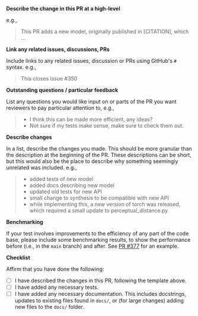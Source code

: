 **Describe the change in this PR at a high-level**

e.g.,
> This PR adds a new model, originally published in [CITATION], which ...

**Link any related issues, discussions, PRs**

Include links to any related issues, discussion or PRs using GitHub's `#` syntax. e.g.,

> This closes issue #350

**Outstanding questions / particular feedback**

List any questions you would like input on or parts of the PR you want reviewers to pay particular attention to, e.g.,

> - I think this can be made more efficient, any ideas?
> - Not sure if my tests make sense, make sure to check them out.

**Describe changes**

In a list, describe the changes you made. This should be more granular than the description at the beginning of the PR. These descriptions can be short, but this would also be the place to describe why something seemingly unrelated was included. e.g.,

> - added tests of new model
> - added docs describing new model
> - updated old tests for new API
> - small change to synthesis to be compatible with new API
> - while implementing this, a new version of torch was released, which required a small update to perceptual_distance.py

**Benchmarking**

If your test involves improvements to the efficiency of any part of the code base, please include some benchmarking results, to show the performance before (i.e., in the `main` branch) and after. See [PR #377](https://github.com/plenoptic-org/plenoptic/pull/377) for an example.

**Checklist**

Affirm that you have done the following:

- [ ] I have described the changes in this PR, following the template above.
- [ ] I have added any necessary tests.
- [ ] I have added any necessary documentation. This includes docstrings, updates to existing files found in `docs/`, or (for large changes) adding new files to the `docs/` folder.
